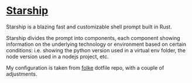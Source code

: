 # [Starship](https://github.com/starship/starship)

Starship is a blazing fast and customizable shell prompt built in Rust.

Starship divides the prompt into components, each component showing information
on the underlying technology or environment based on certain conditions: i.e. showing
the python version used in a virtual
env folder, the node version used in a nodejs project, etc.

My configuration is taken from
[folke](https://github.com/folke/dot/) dotfile repo, with a couple
of adjustments.
